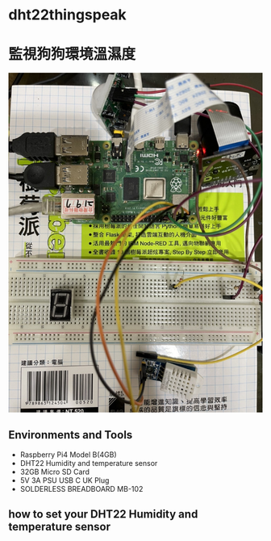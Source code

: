 # dht22thingspeak
<h1>監視狗狗環境溫濕度</h1>

![Alt text](https://github.com/joanneyu03/dht22thingspeak/blob/main/DHT22_sensor1.jpg)

<h2>Environments and Tools</h2>

 - Raspberry Pi4 Model B(4GB)
 - DHT22 Humidity and temperature sensor
 - 32GB Micro SD Card
 - 5V 3A PSU USB C UK Plug
 - SOLDERLESS BREADBOARD MB-102

<h2>how to set your DHT22  Humidity and temperature sensor</h2>

 
 

